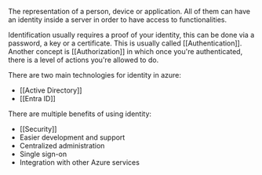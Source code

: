 The representation of a person, device or application. All of them can have an identity inside a server in order to have access to functionalities.

Identification usually requires a proof of your identity, this can be done via a password, a key or a certificate. This is usually called [[Authentication]]. Another concept is [[Authorization]] in which once you're authenticated, there is a level of actions you're allowed to do.

There are two main technologies for identity in azure:
* [[Active Directory]]
* [[Entra ID]]

There are multiple benefits of using identity:
* [[Security]]
* Easier development and support
* Centralized administration
* Single sign-on
* Integration with other Azure services

